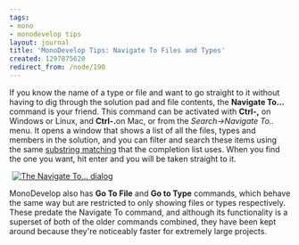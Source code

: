 ```yaml
---
tags:
- mono
- monodevelop tips
layout: journal
title: 'MonoDevelop Tips: Navigate To Files and Types'
created: 1297875620
redirect_from: /node/190
---
```

If you know the name of a type or file and want to go straight to it without having to dig through the solution pad and file contents, the <strong>Navigate To...</strong> command is your friend. This command can be activated with <strong>Ctrl-,</strong> on Windows or Linux, and <strong>Ctrl-.</strong>on Mac, or from the <em>Search->Navigate To..</em> menu. It opens a window that shows a list of all the files, types and members in the solution, and you can filter and search these items using the same <a href="http://mjhutchinson.com/journal/2011/02/07/completion_list_filtering">substring matching</a> that the completion list uses. When you find the one you want, hit enter and you will be taken straight to it.

<a href="http://mjhutchinson.com/files/images/md-tips/navigate-to.png" rel="lightbox[md_tips_navigate_to]" title="The document switcher"><img src="http://mjhutchinson.com/files/images/md-tips/t/navigate-to.png" alt="The Navigate To... dialog" style="max-width:98%; display:block;margin-left:auto;margin-right:auto;" /></a>

MonoDevelop also has <strong>Go To File</strong> and <strong>Go to Type</strong> commands, which behave the same way but are restricted to only showing files or types respectively. These predate the Navigate To command, and although its functionality is a superset of both of the older commands combined, they have been kept around because they're noticeably faster for extremely large projects.
